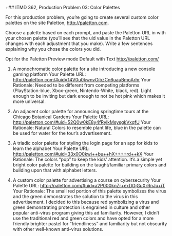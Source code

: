 +## ITMD 362, Production Problem 03: Color Palettes

For this production problem, you’re going to create several custom color palettes on the site
Paletton, http://paletton.com.

Choose a palette based on each prompt, and paste the Paletton URL in with your chosen palette
(you’ll see that the uid value in the Paletton URL changes with each adjustment that you make).
Write a few sentences explaining why you chose the colors you did.

Opt for the Paletton Preview mode Default with Text http://paletton.com/

1. A monochromatic color palette for a site introducing a new console gaming platform
Your Palette URL: http://paletton.com/#uid=14V0u0kwnvGibzCn6uauBmoArhr
Your Rationale: Needed to be different from competing platforms (PlayStation-blue, Xbox-green, Nintendo-White, black, red). Light enough to be inviting but dark enough to not be hot pink which makes it more universal.

2. An adjacent color palette for announcing springtime tours at the Chicago Botanical Gardens
Your Palette URL: http://paletton.com/#uid=52Q0w0kE8y4fRylkMsysgkVxqfU
Your Rationale: Natural Colors to resemble plant life, blue in the palette can be used for water for the tour’s advertisement.

3. A triadic color palette for styling the login page for an app for kids to learn the alphabet
Your Palette URL: http://paletton.com/#uid=33x0O0kwi++bu++hX++++rd++kX
Your Rationale: The colors “pop” to keep the kids’ attention. It’s a simple yet bright color palette for building on the taught/familiar primary colors and building upon that with alphabet letters.

4. A custom color palette for advertising a course on cybersecurity
Your Palette URL: http://paletton.com/#uid=a2P000knZr+exDGjGuXrRnJu+iT
Your Rationale: The small red portion of this palette symbolizes the virus and the green demonstrates the solution to the virus in this advertisement. I decided to this because red symbolizing a virus and green demonstrating protection is engrained in culture and other popular anti-virus program giving this ad familiarity. However, I didn’t use the traditional red and green colors and have opted for a more friendly brighter pastel for “friendliness” and familiarity but not obscurity with other well-known anti-virus solutions.
